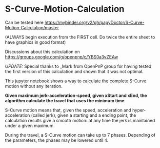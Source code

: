 # S-Curve-Motion-Calculation
Can be tested here https://mybinder.org/v2/gh/papyDoctor/S-Curve-Motion-Calculation/master

(ALWAYS begin execution from the FIRST cell. Do twice the entire sheet to have graphics in good format)

Discussions about this calculation on https://groups.google.com/g/openpnp/c/YBS0a3vZEAw

*UPDATE:* Special thanks to _Mark from OpenPnP group for having tested the first version of this calculation and shown that it was not optimal.

This jupyter notebook shows a way to calculate the complete S-Curve motion without any iteration.

**Given maximum jerk-acceleration-speed, given xStart and xEnd, the algorithm calculate the travel that uses the minimum time**

S-Curve motion means that, given the speed, acceleration and hyper-acceleration (called jerk), given a starting and a ending point, the calculation results give a smooth motion: at any time the jerk is maintained under a given maximum.

During the travel, a S-Curve motion can take up to 7 phases. Depending of the parameters, the phases may be lowered until 4.
